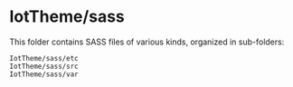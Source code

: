 # IotTheme/sass

This folder contains SASS files of various kinds, organized in sub-folders:

    IotTheme/sass/etc
    IotTheme/sass/src
    IotTheme/sass/var
